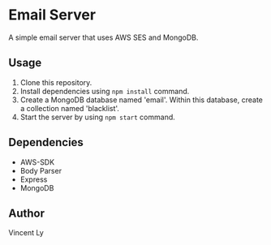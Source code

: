 # Email Server

A simple email server that uses AWS SES and MongoDB.

## Usage

1. Clone this repository.
2. Install dependencies using `npm install` command.
3. Create a MongoDB database named 'email'. Within this database, create a collection named 'blacklist'.
4. Start the server by using `npm start` command.

## Dependencies

- AWS-SDK
- Body Parser
- Express
- MongoDB

## Author

Vincent Ly